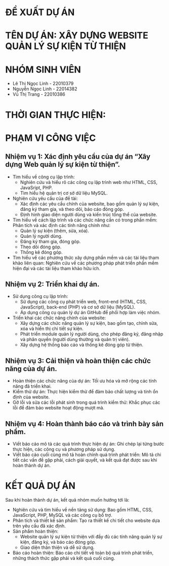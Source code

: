 # ĐỀ XUẤT DỰ ÁN 

# TÊN DỰ ÁN: XÂY DỰNG WEBSITE QUẢN LÝ SỰ KIỆN TỪ THIỆN
# NHÓM SINH VIÊN
- Lê Thị Ngọc Linh - 22010379
- Nguyễn Ngọc Linh - 22014382
- Vũ Thị Trang - 22010386
# THỜI GIAN THỰC HIỆN:
# PHẠM VI CÔNG VIỆC
## Nhiệm vụ 1: Xác định yêu cầu của dự án “Xây dựng Web quản lý sự kiện từ thiện”.
- Tìm hiểu về công cụ lập trình:
  + Nghiên cứu và hiểu rõ các công cụ lập trình web như HTML, CSS, JavaSript, PHP.
  + Tìm hiểu hệ quản trị cơ sở dữ liệu MySQL.
- Nghiên cứu yêu cầu của đề tài:
  + Xác định các yêu cầu chính của website, bao gồm quản lý sự kiện, đăng ký tham gia, và theo dõi, báo cáo đóng góp.
  + Định hình giao diện người dùng và kiến trúc tổng thể của website.
- Tìm hiểu về cách lập trình và các chức năng cần có trong phần mềm: Phân tích và xác định các tính năng chính như:
  + Quản lý sự kiện (thêm, sửa, xóa).
  + Quản lý người dùng. 
  + Đăng ký tham gia, đóng góp.
  + Theo dõi đóng góp.
  + Thống kê đóng góp.
- Tìm hiểu về các phương thức xây dựng phần mềm và các tài liệu tham khảo liên quan: Nghiên cứu về các phương pháp phát triển phần mềm hiện đại và các tài liệu tham khảo hữu ích.
## Nhiệm vụ 2: Triển khai dự án.
- Sử dụng công cụ lập trình:
  + Sử dụng các công cụ phát triển web, front-end (HTML, CSS, JavaScript), back-end (PHP) và cơ sở dữ liệu (MySQL).
  + Áp dụng công cụ quản lý dự án GitHub để phối hợp làm việc nhóm.
- Triển khai các chức năng chính của website:
  + Xây dựng các chức năng quản lý sự kiện, bao gồm tạo, chỉnh sửa, xóa và hiển thị chi tiết sự kiện.
  + Phát triển module quản lý người dùng, cho phép đăng ký, đăng nhập và phân quyền (người dùng thường và quản trị viên).
  + Xây dựng hệ thống báo cáo và thống kê đóng góp từ thiện.
## Nhiệm vụ 3: Cải thiện và hoàn thiện các chức năng của dự án.
- Hoàn thiện các chức năng của dự án: Tối ưu hóa và mở rộng các tính năng đã triển khai.
- Kiểm thử dự án: Thực hiện kiểm thử để đảm bảo chất lượng và tính ổn định của website.
- Gỡ lỗi và sửa các lỗi phát sinh trong quá trình kiểm thử: Khắc phục các lỗi để đảm bảo website hoạt động mượt mà.
## Nhiệm vụ 4: Hoàn thành báo cáo và trình bày sản phẩm.
- Viết báo cáo mô tả các quá trình thực hiện dự án: Ghi chép lại từng bước thực hiện, các công cụ và phương pháp sử dụng.
- Viết báo cáo cuối cùng mô tả hoàn chỉnh quá trình phát triển: Mô tả chi tiết các vấn đề gặp phải, cách giải quyết, và kết quả đạt được sau khi hoàn thành dự án.
# KẾT QUẢ DỰ ÁN
Sau khi hoàn thành dự án, kết quả nhóm muốn hướng tới là:
- Nghiên cứu và tìm hiểu về nền tảng sử dụng: Bao gồm HTML, CSS, JavaScript, PHP, MySQL và các công cụ bổ trợ.
- Phân tích và thiết kế sản phẩm: Tạo ra thiết kế chi tiết cho website dựa trên yêu cầu đã xác định.
- Sản phẩm hoàn thiện:
  + Website quản lý sự kiện từ thiện với đầy đủ các tính năng quản lý sự kiện, đăng ký, và báo cáo đóng góp.
  + Giao diện thân thiện và dễ sử dụng.
-	Báo cáo hoàn thiện: Báo cáo chi tiết về toàn bộ quá trình phát triển, những thách thức gặp phải và kết quả cuối cùng.
